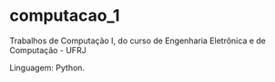 # computacao_1

Trabalhos de Computação I, do curso de Engenharia Eletrônica e de Computação - UFRJ

Linguagem: Python.
